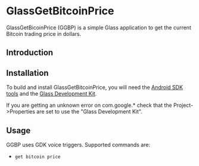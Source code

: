 GlassGetBitcoinPrice
====================

GlassGetBicoinPrice (GGBP) is a simple Glass application to get the current Bitcoin trading price in dollars. 

Introduction
------------



Installation
------------

To build and install GlassGetBitcoinPrice, you will need the [Android SDK
tools](http://developer.android.com/sdk/index.html) and the [Glass Development
Kit](http://developers.google.com/glass/develop/gdk/index).

If you are getting an unknown error on com.google.* check that the Project->Properties
are set to use the "Glass Development Kit".


Usage
-----

GGBP uses GDK voice triggers. Supported commands are:

* `get bitcoin price`



